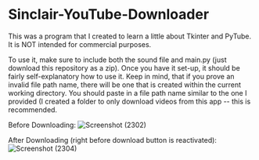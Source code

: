 # Sinclair-YouTube-Downloader
This was a program that I created to learn a little about Tkinter and PyTube. It is NOT intended for commercial purposes.

To use it, make sure to include both the sound file and main.py (just download this repository as a zip). Once you have it set-up, it should be fairly self-explanatory how to use it. Keep in mind, that if you prove an invalid file path name, there will be one that is created within the current working directory. You should paste in a file path name similar to the one I provided (I created a folder to only download videos from this app -- this is recommended.

Before Downloading:
![Screenshot (2302)](https://user-images.githubusercontent.com/89956249/147840049-f4691cac-1316-4192-88b0-83850d926f24.png)

After Downloading (right before download button is reactivated):
![Screenshot (2304)](https://user-images.githubusercontent.com/89956249/147840070-95cae2e6-517c-460f-aa45-dd8da6ed1bc4.png)
